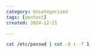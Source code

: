```yaml
---
category: Uncategorized
tags: [pentest]
created: 2024-12-21

---
```

```bash - kali
cat /etc/passwd | cut -d : -f 1
```









